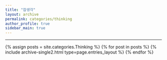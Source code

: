 ```yaml
---
title: "잡생각"
layout: archive
permalink: categories/thinking
author_profile: true
sidebar_main: true
---
```


<!-- 공백이 포함되어 있는 카테고리 이름의 경우 site.categories['a b c'] 이런식으로! -->

***

{% assign posts = site.categories.Thinking %}
{% for post in posts %} {% include archive-single2.html type=page.entries_layout %} {% endfor %}
